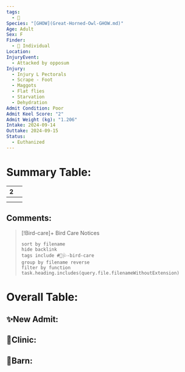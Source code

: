 ```yaml
---
tags:
  - 🦅
Species: "[GHOW](Great-Horned-Owl-GHOW.md)"
Age: Adult
Sex: F
Finder:
  - 🧑 Individual
Location: 
InjuryEvent:
  - Attacked by opposum
Injury:
  - Injury L Pectorals
  - Scrape - Foot
  - Maggots
  - Flat flies
  - Starvation
  - Dehydration
Admit Condition: Poor
Admit Keel Score: "2"
Admit Weight (kg): "1.206"
Intake: 2024-09-14
Outtake: 2024-09-15
Status:
  - Euthanized
---
```


# Summary Table:

<div><table class="dataview table-view-table"><thead class="table-view-thead"><tr class="table-view-tr-header"><th class="table-view-th"><span></span><span class="dataview small-text">2</span></th><th class="table-view-th"><span></span></th></tr></thead><tbody class="table-view-tbody"><tr><td><span></span></td><td><span></span></td></tr><tr><td><span></span></td><td><span></span></td></tr></tbody></table></div>

## Comments:

> [!Bird-care]+ Bird Care Notices
>   ```tasks 
>   sort by filename
>   hide backlink
>   tags include #🦅🩺-bird-care 
>   group by filename reverse
>   filter by function task.heading.includes(query.file.filenameWithoutExtension)
>   ```

# Overall Table:

## ✨New Admit:



## 🏥Clinic:



## 🏡Barn:


